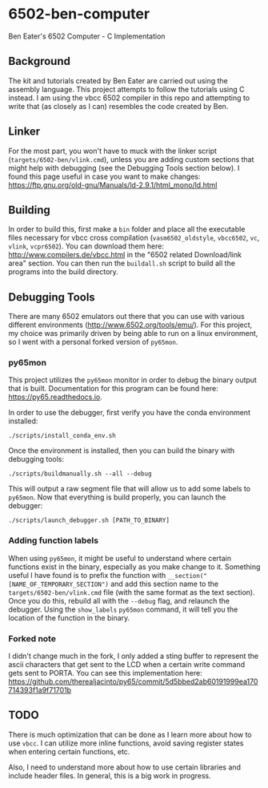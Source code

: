 # 6502-ben-computer
Ben Eater's 6502 Computer - C Implementation

## Background
The kit and tutorials created by Ben Eater are carried out using the assembly language. This project attempts to follow the tutorials using C instead. I am using the vbcc 6502 compiler in this repo and attempting to write that (as closely as I can) resembles the code created by Ben.

## Linker
For the most part, you won't have to muck with the linker script (`targets/6502-ben/vlink.cmd`), unless you are adding custom sections that might help with debugging (see the Debugging Tools section below). I found this page useful in case you want to make changes: https://ftp.gnu.org/old-gnu/Manuals/ld-2.9.1/html_mono/ld.html

## Building
In order to build this, first make a `bin` folder and place all the executable files necessary for vbcc cross compilation (`vasm6502_oldstyle`, `vbcc6502`, `vc`, `vlink`, `vcpr6502`). You can download them here: http://www.compilers.de/vbcc.html in the "6502 related Download/link area" section. You can then run the `buildall.sh` script to build all the programs into the build directory.

## Debugging Tools
There are many 6502 emulators out there that you can use with various different environments (http://www.6502.org/tools/emu/). For this project, my choice was primarily driven by being able to run on a linux environment, so I went with a personal forked version of `py65mon`.

### py65mon
This project utilizes the `py65mon` monitor in order to debug the binary output that is built. Documentation for this program can be found here: https://py65.readthedocs.io. 

In order to use the debugger, first verify you have the conda environment installed:

`./scripts/install_conda_env.sh`

Once the environment is installed, then you can build the binary with debugging tools:

`./scripts/buildmanually.sh --all --debug`

This will output a raw segment file that will allow us to add some labels to `py65mon`. Now that everything is build properly, you can launch the debugger:

`./scripts/launch_debugger.sh [PATH_TO_BINARY]`

### Adding function labels
When using `py65mon`, it might be useful to understand where certain functions exist in the binary, especially as you make change to it. Something useful I have found is to prefix the function with `__section("[NAME_OF_TEMPORARY_SECTION")` and add this section name to the `targets/6502-ben/vlink.cmd` file (with the same format as the text section). Once you do this, rebuild all with the `--debug` flag, and relaunch the debugger. Using the `show_labels` `py65mon` command, it will tell you the location of the function in the binary.

### Forked note
I didn't change much in the fork, I only added a sting buffer to represent the ascii characters that get sent to the LCD when a certain write command gets sent to PORTA. You can see this implementation here: https://github.com/therealjacinto/py65/commit/5d5bbed2ab60191999ea170714393f1a9f71701b

## TODO
There is much optimization that can be done as I learn more about how to use `vbcc`. I can utilize more inline functions, avoid saving register states when entering certain functions, etc.

Also, I need to understand more about how to use certain libraries and include header files. In general, this is a big work in progress.
